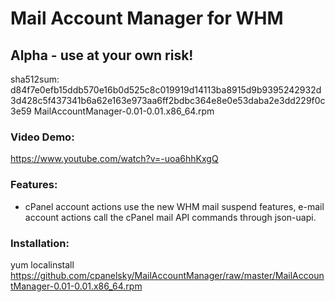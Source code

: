 Mail Account Manager for WHM
============================
Alpha - use at your own risk!
-------------------------------

sha512sum: d84f7e0efb15ddb570e16b0d525c8c019919d14113ba8915d9b9395242932d3d428c5f437341b6a62e163e973aa6ff2bdbc364e8e0e53daba2e3dd229f0c3e59  MailAccountManager-0.01-0.01.x86_64.rpm

### Video Demo:

https://www.youtube.com/watch?v=-uoa6hhKxgQ

### Features:

- cPanel account actions use the new WHM mail suspend features, e-mail account actions call the cPanel mail API commands through json-uapi.

### Installation:

yum localinstall  https://github.com/cpanelsky/MailAccountManager/raw/master/MailAccountManager-0.01-0.01.x86_64.rpm
